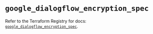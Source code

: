 # `google_dialogflow_encryption_spec`

Refer to the Terraform Registry for docs: [`google_dialogflow_encryption_spec`](https://registry.terraform.io/providers/hashicorp/google/6.44.0/docs/resources/dialogflow_encryption_spec).
